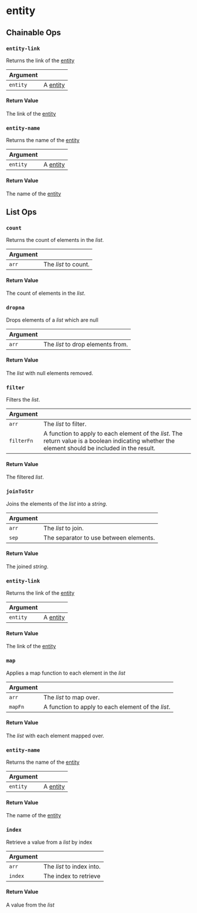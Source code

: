 # entity

## Chainable Ops
<h3 id="entity-link"><code>entity-link</code></h3>

Returns the link of the [entity](https://docs.wandb.ai/ref/weave/types/entity)

| Argument |  | 
| :--- | :--- |
| `entity` | A [entity](https://docs.wandb.ai/ref/weave/types/entity) |

#### Return Value
The link of the [entity](https://docs.wandb.ai/ref/weave/types/entity)

<h3 id="entity-name"><code>entity-name</code></h3>

Returns the name of the [entity](https://docs.wandb.ai/ref/weave/types/entity)

| Argument |  | 
| :--- | :--- |
| `entity` | A [entity](https://docs.wandb.ai/ref/weave/types/entity) |

#### Return Value
The name of the [entity](https://docs.wandb.ai/ref/weave/types/entity)


## List Ops
<h3 id="count"><code>count</code></h3>

Returns the count of elements in the _list_.

| Argument |  | 
| :--- | :--- |
| `arr` | The _list_ to count. |

#### Return Value
The count of elements in the _list_.

<h3 id="dropna"><code>dropna</code></h3>

Drops elements of a _list_ which are null

| Argument |  | 
| :--- | :--- |
| `arr` | The _list_ to drop elements from. |

#### Return Value
The _list_ with null elements removed.

<h3 id="filter"><code>filter</code></h3>

Filters the _list_.

| Argument |  | 
| :--- | :--- |
| `arr` | The _list_ to filter. |
| `filterFn` | A function to apply to each element of the _list_. The return value is a boolean indicating whether the element should be included in the result. |

#### Return Value
The filtered _list_.

<h3 id="joinToStr"><code>joinToStr</code></h3>

Joins the elements of the _list_ into a _string_.

| Argument |  | 
| :--- | :--- |
| `arr` | The _list_ to join. |
| `sep` | The separator to use between elements. |

#### Return Value
The joined _string_.

<h3 id="entity-link"><code>entity-link</code></h3>

Returns the link of the [entity](https://docs.wandb.ai/ref/weave/types/entity)

| Argument |  | 
| :--- | :--- |
| `entity` | A [entity](https://docs.wandb.ai/ref/weave/types/entity) |

#### Return Value
The link of the [entity](https://docs.wandb.ai/ref/weave/types/entity)

<h3 id="map"><code>map</code></h3>

Applies a map function to each element in the _list_

| Argument |  | 
| :--- | :--- |
| `arr` | The _list_ to map over. |
| `mapFn` | A function to apply to each element of the _list_. |

#### Return Value
The _list_ with each element mapped over.

<h3 id="entity-name"><code>entity-name</code></h3>

Returns the name of the [entity](https://docs.wandb.ai/ref/weave/types/entity)

| Argument |  | 
| :--- | :--- |
| `entity` | A [entity](https://docs.wandb.ai/ref/weave/types/entity) |

#### Return Value
The name of the [entity](https://docs.wandb.ai/ref/weave/types/entity)

<h3 id="index"><code>index</code></h3>

Retrieve a value from a _list_ by index

| Argument |  | 
| :--- | :--- |
| `arr` | The _list_ to index into. |
| `index` | The index to retrieve |

#### Return Value
A value from the _list_

